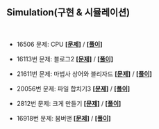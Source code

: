 ## Simulation(구현 & 시뮬레이션)



<br>

* 16506 문제: CPU **[[문제]](https://www.acmicpc.net/problem/16506)** / **[[풀이]](16506.py)**
* 16113번 문제: 블로그2 **[[문제]](https://www.acmicpc.net/problem/16113)** / **[[풀이]](16113.py)**
* 21611번 문제: 마법사 상어와 블리자드 **[[문제]](https://www.acmicpc.net/problem/21611)** / **[[풀이]](21611.py)**  
* 20056번 문제: 파일 합치기3 **[[문제]](https://www.acmicpc.net/problem/20056)** / **[[풀이]](20056.py)**  
* 2812번 문제: 크게 만들기 **[[문제]](https://www.acmicpc.net/problem/20436)** / **[[풀이]](20436.py)**

* 16918번 문제: 봄버맨 **[[문제]](https://www.acmicpc.net/problem/16918)** / **[[풀이]](16918.py)**
